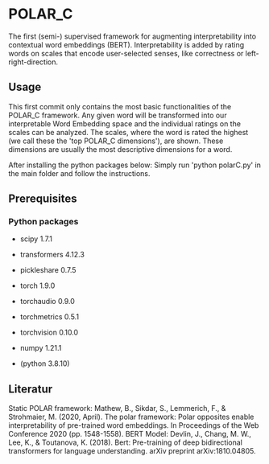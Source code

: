 # POLAR_C
The first (semi-) supervised framework for augmenting interpretability into contextual word embeddings (BERT).
Interpretability is added by rating words on scales that encode user-selected senses, like correctness or left-right-direction.

## Usage
This first commit only contains the most basic functionalities of the POLAR_C framework.
Any given word will be transformed into our interpretable Word Embedding space and the individual ratings on the scales can be analyzed.
The scales, where the word is rated the highest (we call these the 'top POLAR_C dimensions'), are shown.
These dimensions are usually the most descriptive dimensions for a word.

After installing the python packages below:
Simply run 'python polarC.py' in the main folder and follow the instructions.

## Prerequisites
### Python packages
* scipy 1.7.1
* transformers 4.12.3
* pickleshare 0.7.5
* torch 1.9.0
* torchaudio 0.9.0
* torchmetrics 0.5.1
* torchvision 0.10.0
* numpy 1.21.1

* (python 3.8.10)



## Literatur
Static POLAR framework:
Mathew, B., Sikdar, S., Lemmerich, F., & Strohmaier, M. (2020, April). The polar framework: Polar opposites enable interpretability of pre-trained word embeddings. In Proceedings of the Web Conference 2020 (pp. 1548-1558).
BERT Model:
Devlin, J., Chang, M. W., Lee, K., & Toutanova, K. (2018). Bert: Pre-training of deep bidirectional transformers for language understanding. arXiv preprint arXiv:1810.04805.
